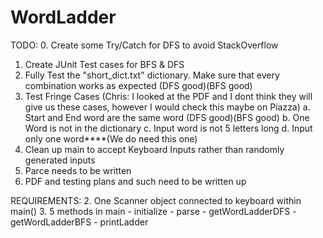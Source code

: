 # WordLadder

TODO:
0. Create some Try/Catch for DFS to avoid StackOverflow
1. Create JUnit Test cases for BFS & DFS
2. Fully Test the "short_dict.txt" dictionary. Make sure that every combination works as expected (DFS good)(BFS good)
3. Test Fringe Cases (Chris: I looked at the PDF and I dont think they will give us these cases, however I would check this maybe on Piazza)
  a. Start and End word are the same word (DFS good)(BFS good)
  b. One Word is not in the dictionary
  c. Input word is not 5 letters long
  d. Input only one word****(We do need this one)
4. Clean up main to accept Keyboard Inputs rather than randomly generated inputs
5. Parce needs to be written
6. PDF and testing plans and such need to be written up

REQUIREMENTS:
2. One Scanner object connected to keyboard within main()
3. 5 methods in main
	- initialize
	- parse
	- getWordLadderDFS 
	- getWordLadderBFS
	- printLadder




